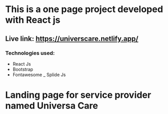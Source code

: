 # This is a one page project developed with React js


## Live link: https://universcare.netlify.app/


### Technologies used:
 
 - React Js
 - Bootstrap
 - Fontawesome
 _ Splide Js

# Landing page for service provider named Universa Care